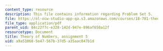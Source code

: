 ```yaml
---
content_type: resource
description: This file contains information regarding Problem Set 5.
file: https://ol-ocw-studio-app-qa.s3.amazonaws.com/courses/18-781-theory-of-numbers-spring-2012/a9a510685e47567b37d5a35aac047b1d_MIT18_781S12_pset5.pdf
file_type: application/pdf
parent_uid: 84c22f7c-e328-142d-947e-896af650a12f
resourcetype: Document
title: Theory of Numbers, assignment 5
uid: a9a51068-5e47-567b-37d5-a35aac047b1d
---
```

